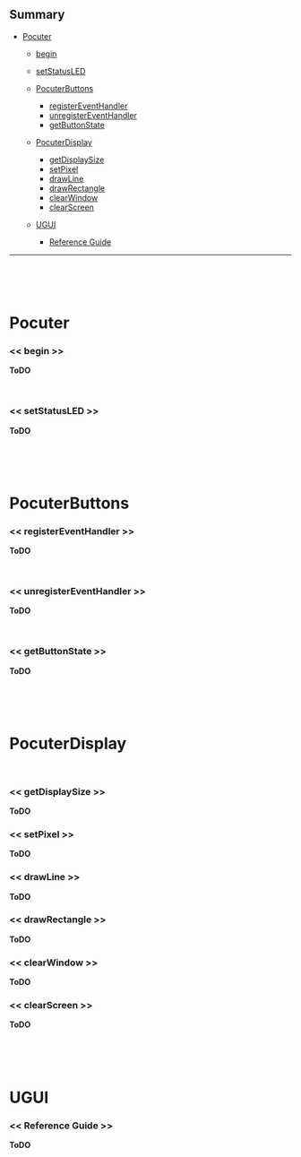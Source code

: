 
Summary
----------
*  [Pocuter](#user)
	*  [begin](#begin)
	*  [setStatusLED](#setStatusLED)

	*  [PocuterButtons](#PocuterButtons)
		*  [registerEventHandler](#registerEventHandler)
		*  [unregisterEventHandler](#unregisterEventHandler)
		*  [getButtonState](#getButtonState)
	
	*  [PocuterDisplay](#PocuterDisplay)
		*  [getDisplaySize](#getDisplaySize)
		*  [setPixel](#setPixel)
		*  [drawLine](#drawLine)
		*  [drawRectangle](#drawRectangle)
		*  [clearWindow](#clearWindow)
		*  [clearScreen](#clearScreen)
	
	*  [UGUI](#UGUI)
		*  [Reference Guide](#ReferenceGuide)



---

<br/><br/><br/>

# <a name="Pocuter"></a>Pocuter

### <a name="begin"></a>**<< begin >>**

**ToDO**

<br/>

### <a name="setStatusLED"></a>**<< setStatusLED >>**

**ToDO**

<br/><br/><br/>

# <a name="PocuterButtons"></a>PocuterButtons

### <a name="registerEventHandler"></a>**<< registerEventHandler >>**

**ToDO**

<br/>

### <a name="unregisterEventHandler"></a>**<< unregisterEventHandler >>**

**ToDO**

<br/>

### <a name="getButtonState"></a>**<< getButtonState >>**

**ToDO**

<br/><br/><br/>

# <a name="PocuterDisplay"></a>PocuterDisplay

<br/>

### <a name="getDisplaySize"></a>**<< getDisplaySize >>**

**ToDO**
<br/>

### <a name="setPixel"></a>**<< setPixel >>**

**ToDO**
<br/>

### <a name="drawLine"></a>**<< drawLine >>**

**ToDO**
<br/>

### <a name="drawRectangle"></a>**<< drawRectangle >>**

**ToDO**
<br/>

### <a name="clearWindow"></a>**<< clearWindow >>**

**ToDO**
<br/>

### <a name="clearScreen"></a>**<< clearScreen >>**

**ToDO**


<br/><br/><br/>

# <a name="UGUI"></a>UGUI

### <a name="ReferenceGuide"></a>**<< Reference Guide >>**

**ToDO**

<br/>
